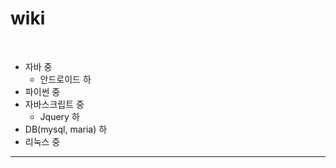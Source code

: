# wiki
  
  * 자바 중
  	- 안드로이드 하  
  * 파이썬 중
  * 자바스크립트 중
    - Jquery 하 
  * DB(mysql, maria) 하
  * 리눅스 중
  
<hr>


